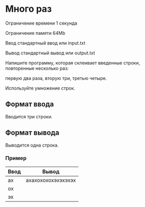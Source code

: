 # Много раз

Ограничение времени 1 секунда

Ограничение памяти 64Mb

Ввод стандартный ввод или input.txt

Вывод стандартный вывод или output.txt

Напишите программу, которая склеивает введенные строки, повторенные несколько раз:

первую два раза, вторую три, третью четыре.

Используйте умножение строк.

## Формат ввода

Вводится три строки.

## Формат вывода

Выводится одна строка.

### Пример 

| Ввод | Вывод  |
|--|--|
| ах | ахахохохохэхэхэхэх |
| ох |  |
| эх |  |